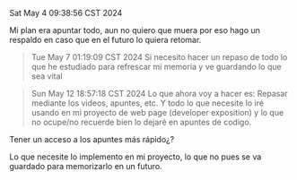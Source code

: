 Sat May  4 09:38:56 CST 2024


Mi plan era apuntar todo, aun no quiero que muera por eso hago un respaldo en caso que en el futuro lo quiera retomar.



> Tue May  7 01:19:09 CST 2024
Si necesito hacer un repaso de todo lo que he estudiado para refrescar mi memoria y ve guardando lo que sea vital


> Sun May 12 18:57:18 CST 2024
Lo que ahora voy a hacer es: Repasar mediante los videos, apuntes, etc. Y todo lo que necesite lo iré usando en mi proyecto de web page (developer exposition) y lo que no ocupe/no recuerde bien lo dejaré en apuntes de codigo. 

Tener un acceso a los apuntes más rápido¿?


Lo que necesite lo implemento en mi proyecto, lo que no pues se va guardado para memorizarlo en un futuro.

 
